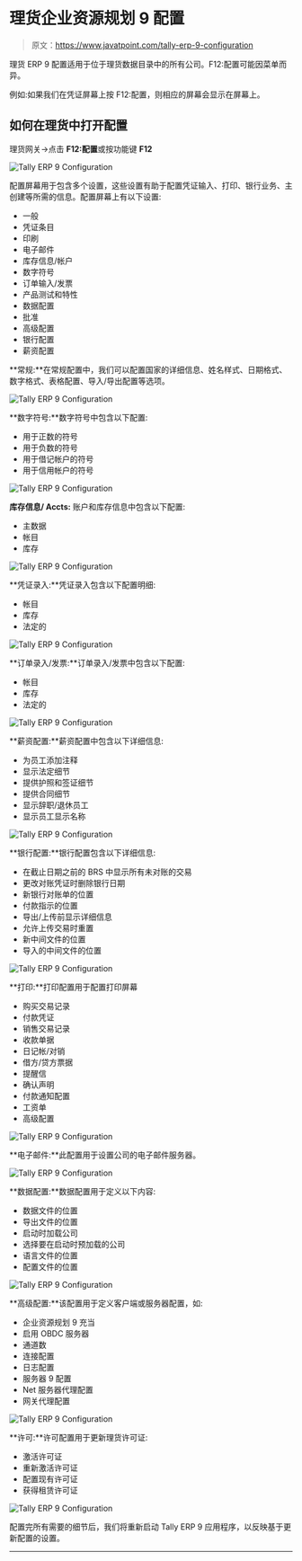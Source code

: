 # 理货企业资源规划 9 配置

> 原文：<https://www.javatpoint.com/tally-erp-9-configuration>

理货 ERP 9 配置适用于位于理货数据目录中的所有公司。F12:配置可能因菜单而异。

例如:如果我们在凭证屏幕上按 F12:配置，则相应的屏幕会显示在屏幕上。

## 如何在理货中打开配置

理货网关→点击 **F12:配置**或按功能键 **F12**

![Tally ERP 9 Configuration](img/c3ca0af391deee18b9f47d88808cbec0.png)

配置屏幕用于包含多个设置，这些设置有助于配置凭证输入、打印、银行业务、主创建等所需的信息。配置屏幕上有以下设置:

*   一般
*   凭证条目
*   印刷
*   电子邮件
*   库存信息/帐户
*   数字符号
*   订单输入/发票
*   产品测试和特性
*   数据配置
*   批准
*   高级配置
*   银行配置
*   薪资配置

**常规:**在常规配置中，我们可以配置国家的详细信息、姓名样式、日期格式、数字格式、表格配置、导入/导出配置等选项。

![Tally ERP 9 Configuration](img/adc287b0d83e8017e1e80eebdfeee574.png)

**数字符号:**数字符号中包含以下配置:

*   用于正数的符号
*   用于负数的符号
*   用于借记帐户的符号
*   用于信用帐户的符号

![Tally ERP 9 Configuration](img/604f9e16d7c3bba408d483c58652fbce.png)

**库存信息/ Accts:** 账户和库存信息中包含以下配置:

*   主数据
*   帐目
*   库存

![Tally ERP 9 Configuration](img/aec8721f64dac2a9f02dc39e088c28e4.png)

**凭证录入:**凭证录入包含以下配置明细:

*   帐目
*   库存
*   法定的

![Tally ERP 9 Configuration](img/465f86852373ef2730948ee09962b506.png)

**订单录入/发票:**订单录入/发票中包含以下配置:

*   帐目
*   库存
*   法定的

![Tally ERP 9 Configuration](img/dc9b8667da2da95a20c0435d94764cb2.png)

**薪资配置:**薪资配置中包含以下详细信息:

*   为员工添加注释
*   显示法定细节
*   提供护照和签证细节
*   提供合同细节
*   显示辞职/退休员工
*   显示员工显示名称

![Tally ERP 9 Configuration](img/c8f6bb034853976fa148767e9f8d234c.png)

**银行配置:**银行配置包含以下详细信息:

*   在截止日期之前的 BRS 中显示所有未对账的交易
*   更改对账凭证时删除银行日期
*   新银行对账单的位置
*   付款指示的位置
*   导出/上传前显示详细信息
*   允许上传交易时重置
*   新中间文件的位置
*   导入的中间文件的位置

![Tally ERP 9 Configuration](img/e43f86b763cf167f0ea7e9282ab97544.png)

**打印:**打印配置用于配置打印屏幕

*   购买交易记录
*   付款凭证
*   销售交易记录
*   收款单据
*   日记帐/对销
*   借方/贷方票据
*   提醒信
*   确认声明
*   付款通知配置
*   工资单
*   高级配置

![Tally ERP 9 Configuration](img/92771e29add6ad923e8f58dc5c3a3cd5.png)

**电子邮件:**此配置用于设置公司的电子邮件服务器。

![Tally ERP 9 Configuration](img/91050ac1de0257cd6f42edf2ef5ecbc0.png)

**数据配置:**数据配置用于定义以下内容:

*   数据文件的位置
*   导出文件的位置
*   启动时加载公司
*   选择要在启动时预加载的公司
*   语言文件的位置
*   配置文件的位置

![Tally ERP 9 Configuration](img/e58e6a2bb777b94d01dee9ff840ec931.png)

**高级配置:**该配置用于定义客户端或服务器配置，如:

*   企业资源规划 9 充当
*   启用 OBDC 服务器
*   通道数
*   连接配置
*   日志配置
*   服务器 9 配置
*   Net 服务器代理配置
*   网关代理配置

![Tally ERP 9 Configuration](img/410232211084f20e16288f1d95da421b.png)

**许可:**许可配置用于更新理货许可证:

*   激活许可证
*   重新激活许可证
*   配置现有许可证
*   获得租赁许可证

![Tally ERP 9 Configuration](img/df3f9ac265aea8797957c3db7ace96b7.png)

配置完所有需要的细节后，我们将重新启动 Tally ERP 9 应用程序，以反映基于更新配置的设置。

* * *